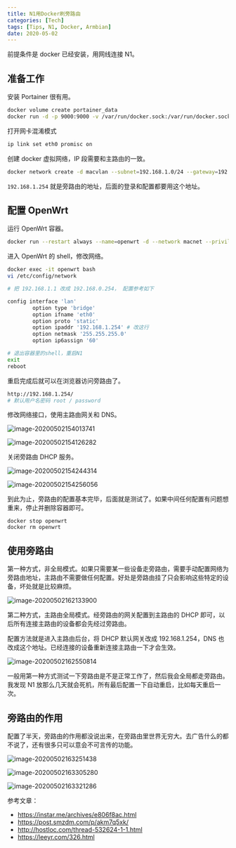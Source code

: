 ```yaml
---
title: N1用Docker刷旁路由
categories: [Tech]
tags: [Tips, N1, Docker, Armbian]
date: 2020-05-02
---
```


前提条件是 docker 已经安装，用网线连接 N1。

<!-- more -->

## 准备工作

安装 Portainer 很有用。

```bash
docker volume create portainer_data
docker run -d -p 9000:9000 -v /var/run/docker.sock:/var/run/docker.sock -v portainer_data:/data portainer/portainer:linux-arm64
```

打开网卡混淆模式

```bash
ip link set eth0 promisc on
```

创建 docker 虚拟网络，IP 段需要和主路由的一致。

```bash
docker network create -d macvlan --subnet=192.168.1.0/24 --gateway=192.168.1.254 -o parent=eth0 macnet
```

`192.168.1.254` 就是旁路由的地址，后面的登录和配置都要用这个地址。

## 配置 OpenWrt

运行 OpenWrt 容器。

```bash
docker run --restart always --name=openwrt -d --network macnet --privileged unifreq/openwrt-aarch64:latest
```

进入 OpenWrt 的 shell，修改网络。

```bash
docker exec -it openwrt bash
vi /etc/config/network

# 把 192.168.1.1 改成 192.168.0.254， 配置参考如下

config interface 'lan'
        option type 'bridge'
        option ifname 'eth0'
        option proto 'static'
        option ipaddr '192.168.1.254' # 改这行
        option netmask '255.255.255.0'
        option ip6assign '60'

# 退出容器里的shell，重启N1
exit
reboot
```

重启完成后就可以在浏览器访问旁路由了。

```bash
http://192.168.1.254/
# 默认用户名密码 root / password
```

修改网络接口，使用主路由网关和 DNS。

![image-20200502154013741](https://image.tobyqin.cn/image-20200502154013741.png)

![image-20200502154126282](https://image.tobyqin.cn/image-20200502154126282.png)

关闭旁路由 DHCP 服务。

![image-20200502154244314](https://image.tobyqin.cn/image-20200502154244314.png)

![image-20200502154256056](https://image.tobyqin.cn/image-20200502154256056.png)

到此为止，旁路由的配置基本完毕，后面就是测试了。如果中间任何配置有问题想重来，停止并删除容器即可。

```
docker stop openwrt
docker rm openwrt
```

## 使用旁路由

第一种方式，非全局模式。如果只需要某一些设备走旁路由，需要手动配置网络为旁路由地址，主路由不需要做任何配置。好处是旁路由挂了只会影响这些特定的设备，坏处就是比较麻烦。

![image-20200502162133900](https://image.tobyqin.cn/image-20200502162133900.png)

第二种方式，主路由全局模式。经旁路由的网关配置到主路由的 DHCP 即可，以后所有连接主路由的设备都会先经过旁路由。

配置方法就是进入主路由后台，将 DHCP 默认网关改成 192.168.1.254，DNS 也改成这个地址。已经连接的设备重新连接主路由一下才会生效。

![image-20200502162550814](https://image.tobyqin.cn/image-20200502162550814.png)

一般用第一种方式测试一下旁路由是不是正常工作了，然后我会全局都走旁路由。我发现 N1 放那么几天就会死机，所有最后配置一下自动重启，比如每天重启一次。

## 旁路由的作用

配置了半天，旁路由的作用都没说出来，在旁路由里世界无穷大。去广告什么的都不说了，还有很多只可以意会不可言传的功能。

![image-20200502163251438](https://image.tobyqin.cn/image-20200502163251438.png)

![image-20200502163305280](https://image.tobyqin.cn/image-20200502163305280.png)

![image-20200502163321286](https://image.tobyqin.cn/image-20200502163321286.png)

参考文章：

- https://instar.me/archives/e806f8ac.html
- https://post.smzdm.com/p/akm7q5xk/
- http://hostloc.com/thread-532624-1-1.html
- https://leeyr.com/326.html
